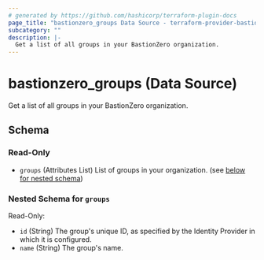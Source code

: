 ```yaml
---
# generated by https://github.com/hashicorp/terraform-plugin-docs
page_title: "bastionzero_groups Data Source - terraform-provider-bastionzero"
subcategory: ""
description: |-
  Get a list of all groups in your BastionZero organization.
---
```


# bastionzero_groups (Data Source)

Get a list of all groups in your BastionZero organization.



<!-- schema generated by tfplugindocs -->
## Schema

### Read-Only

- `groups` (Attributes List) List of groups in your organization. (see [below for nested schema](#nestedatt--groups))

<a id="nestedatt--groups"></a>
### Nested Schema for `groups`

Read-Only:

- `id` (String) The group's unique ID, as specified by the Identity Provider in which it is configured.
- `name` (String) The group's name.


